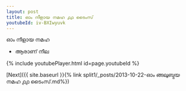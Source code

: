 ```yaml
---
layout: post
title: ഓം നീളായ നമഹ ൧൧ ടൈംസ്
youtubeId: iv-BXIwyuvk
---
```

 
 
 ഓം നീളായ നമഹ 
 
 -  ആരാണ് നീല 
 
  
 
  
 
 
 
 
 
 


{% include youtubePlayer.html id=page.youtubeId %}
 
[Next]({{ site.baseurl }}{% link  split1/_posts/2013-10-22-ഓം ങ്ങലുബ്ദയ നമഹ ൧൧ ടൈംസ്.md%})
 
